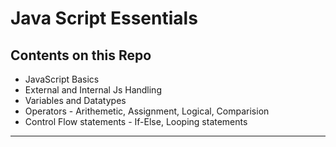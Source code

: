 # Java Script Essentials

## Contents on this Repo

- JavaScript Basics
- External and Internal Js Handling
- Variables and Datatypes
- Operators - Arithemetic, Assignment, Logical, Comparision
- Control Flow statements - If-Else, Looping statements
---